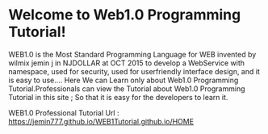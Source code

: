 
Welcome to Web1.0 Programming Tutorial!
=======================================

WEB1.0 is the Most Standard Programming Language for WEB invented by wilmix jemin j in NJDOLLAR at OCT 2015 to develop a WebService with namespace, used for security, used for userfriendly interface design, and it is easy to use.... Here We can Learn only about Web1.0 Programming Tutorial.Professionals can view the Tutorial about Web1.0 Programming Tutorial in this site ; So that it is easy for the developers to learn it.


WEB1.0  Professional Tutorial   Url  :   https://jemin777.github.io/WEB1Tutorial.github.io/HOME
